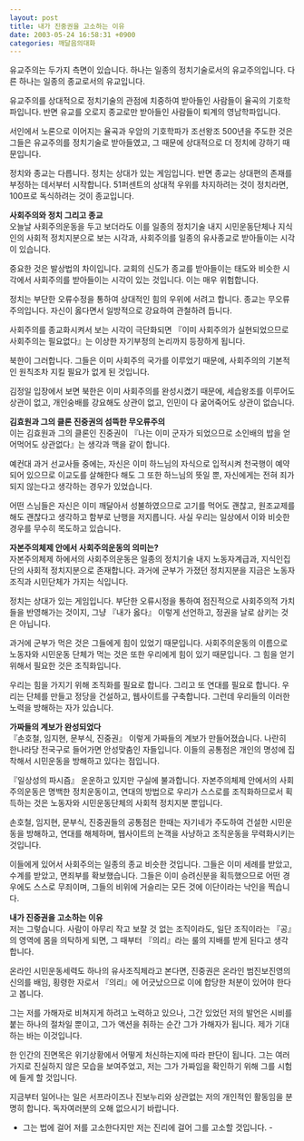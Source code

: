 ```yaml
---
layout: post
title: 내가 진중권을 고소하는 이유
date: 2003-05-24 16:58:31 +0900
categories: 깨달음의대화
---
```

유교주의는 두가지 측면이 있습니다. 하나는 일종의 정치기술로서의 유교주의입니다. 다른 하나는 일종의 종교로서의 유교입니다. 

유교주의를 상대적으로 정치기술의 관점에 치중하여 받아들인 사람들이 율곡의 기호학파입니다. 반면 유교를 오로지 종교로만 받아들인 사람들이 퇴계의 영남학파입니다. 

서인에서 노론으로 이어지는 율곡과 우암의 기호학파가 조선왕조 500년을 주도한 것은 그들은 유교주의를 정치기술로 받아들였고, 그 때문에 상대적으로 더 정치에 강하기 때문입니다. 

정치와 종교는 다릅니다. 정치는 상대가 있는 게임입니다. 반면 종교는 상대편의 존재를 부정하는 데서부터 시작합니다. 51퍼센트의 상대적 우위를 차지하려는 것이 정치라면, 100프로 독식하려는 것이 종교입니다. 

**사회주의와 정치 그리고 종교**  
오늘날 사회주의운동을 두고 보더라도 이를 일종의 정치기술 내지 시민운동단체나 지식인의 사회적 정치지분으로 보는 시각과, 사회주의를 일종의 유사종교로 받아들이는 시각이 있습니다. 

중요한 것은 발상법의 차이입니다. 교회의 신도가 종교를 받아들이는 태도와 비슷한 시각에서 사회주의를 받아들이는 시각이 있는 것입니다. 이는 매우 위험합니다. 

정치는 부단한 오류수정을 통하여 상대적인 힘의 우위에 서려고 합니다. 종교는 무오류주의입니다. 자신이 옳다면서 일방적으로 강요하여 관철하려 듭니다. 

사회주의를 종교화시켜서 보는 시각이 극단화되면 『이미 사회주의가 실현되었으므로 사회주의는 필요없다』는 이상한 자기부정의 논리까지 등장하게 됩니다. 

북한이 그러합니다. 그들은 이미 사회주의 국가를 이루었기 때문에, 사회주의의 기본적인 원칙조차 지킬 필요가 없게 된 것입니다. 

김정일 입장에서 보면 북한은 이미 사회주의를 완성시켰기 때문에, 세습왕조를 이루어도 상관이 없고, 개인숭배를 강요해도 상관이 없고, 인민이 다 굶어죽어도 상관이 없습니다. 

**김효원과 그의 클론 진중권의 섬뜩한 무오류주의**  
이는 김효원과 그의 클론인 진중권이 『나는 이미 군자가 되었으므로 소인배의 밥을 얻어먹어도 상관없다』는 생각과 맥을 같이 합니다. 

예컨대 과거 선교사들 중에는, 자신은 이미 하느님의 자식으로 입적시켜 천국행이 예약되어 있으므로 이교도를 살해한다 해도 그 또한 하느님의 뜻일 뿐, 자신에게는 전혀 죄가 되지 않는다고 생각하는 경우가 있었습니다. 

어떤 스님들은 자신은 이미 깨달아서 성불하였으므로 고기를 먹어도 괜찮고, 원조교제를 해도 괜찮다고 생각하고 함부로 난행을 저지릅니다. 사실 우리는 일상에서 이와 비슷한 경우를 무수히 목도하고 있습니다. 

**자본주의체제 안에서 사회주의운동의 의미는?**  
자본주의체제 하에서의 사회주의운동은 일종의 정치기술 내지 노동자계급과, 지식인집단의 사회적 정치지분으로 존재합니다. 과거에 군부가 가졌던 정치지분을 지금은 노동자조직과 시민단체가 가지는 식입니다. 

정치는 상대가 있는 게임입니다. 부단한 오류시정을 통하여 점진적으로 사회주의적 가치들을 반영해가는 것이지, 그냥 『내가 옳다』 이렇게 선언하고, 정권을 날로 삼키는 것은 아닙니다. 

과거에 군부가 먹은 것은 그들에게 힘이 있었기 때문입니다. 사회주의운동의 이름으로 노동자와 시민운동 단체가 먹는 것은 또한 우리에게 힘이 있기 때문입니다. 그 힘을 얻기 위해서 필요한 것은 조직화입니다. 

우리는 힘을 가지기 위해 조직화를 필요로 합니다. 그리고 또 연대를 필요로 합니다. 우리는 단체를 만들고 정당을 건설하고, 웹사이트를 구축합니다. 그런데 우리들의 이러한 노력을 방해하는 자가 있습니다. 

**가짜들의 계보가 완성되었다**  
『손호철, 임지현, 문부식, 진중권』 이렇게 가짜들의 계보가 만들어졌습니다. 나란히 한나라당 전국구로 들어가면 안성맞춤인 자들입니다. 이들의 공통점은 개인의 명성에 집착해서 시민운동을 방해하고 있다는 점입니다. 

『일상성의 파시즘』 운운하고 있지만 구실에 불과합니다. 자본주의체제 안에서의 사회주의운동은 명백한 정치운동이고, 연대의 방법으로 우리가 스스로를 조직화하므로서 획득하는 것은 노동자와 시민운동단체의 사회적 정치지분 뿐입니다. 

손호철, 임지현, 문부식, 진중권들의 공통점은 한때는 자기네가 주도하여 건설한 시민운동을 방해하고, 연대를 해체하며, 웹사이트의 논객을 사냥하고 조직운동을 무력화시키는 것입니다. 

이들에게 있어서 사회주의는 일종의 종교 비슷한 것입니다. 그들은 이미 세례를 받았고, 수계를 받았고, 면죄부를 확보했습니다. 그들은 이미 승려신분을 획득했으므로 어떤 경우에도 스스로 무죄이며, 그들의 비위에 거슬리는 모든 것에 이단이라는 낙인을 찍습니다. 

**내가 진중권을 고소하는 이유**  
저는 그렇습니다. 사람이 아무리 작고 보잘 것 없는 조직이라도, 일단 조직이라는 『공』의 영역에 몸을 의탁하게 되면, 그 때부터 『의리』라는 룰의 지배를 받게 된다고 생각합니다. 

온라인 시민운동세력도 하나의 유사조직체라고 본다면, 진중권은 온라인 범진보진영의 신의를 배임, 횡령한 자로서 『의리』에 어긋났으므로 이에 합당한 처분이 있어야 한다고 봅니다. 

그는 저를 가해자로 비쳐지게 하려고 노력하고 있으나, 그간 있었던 저의 발언은 시비를 붙는 하나의 절차일 뿐이고, 그가 액션을 취하는 순간 그가 가해자가 됩니다. 제가 기대하는 바는 이것입니다. 

한 인간의 진면목은 위기상황에서 어떻게 처신하는지에 따라 판단이 됩니다. 그는 여러가지로 진실하지 않은 모습을 보여주었고, 저는 그가 가짜임을 확인하기 위해 그를 시험에 들게 할 것입니다. 

지금부터 일어나는 일은 서프라이즈나 진보누리와 상관없는 저의 개인적인 활동임을 분명히 합니다. 독자여러분의 오해 없으시기 바랍니다.

- 그는 법에 걸어 저를 고소한다지만 저는 진리에 걸어 그를 고소할 것입니다. -